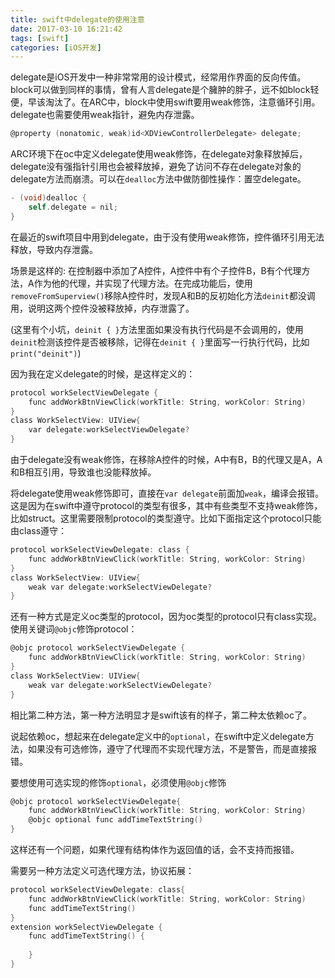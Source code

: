 ```yaml
---
title: swift中delegate的使用注意
date: 2017-03-10 16:21:42
tags: [swift]
categories: [iOS开发]
---
```


delegate是iOS开发中一种非常常用的设计模式，经常用作界面的反向传值。block可以做到同样的事情，曾有人言delegate是个臃肿的胖子，远不如block轻便，早该淘汰了。在ARC中，block中使用swift要用weak修饰，注意循环引用。delegate也需要使用weak指针，避免内存泄露。

<!-- more -->

```Objective-c
@property (nonatomic, weak)id<XDViewControllerDelegate> delegate;
```
ARC环境下在oc中定义delegate使用weak修饰，在delegate对象释放掉后，delegate没有强指针引用也会被释放掉，避免了访问不存在delegate对象的delegate方法而崩溃。可以在`dealloc`方法中做防御性操作：置空delegate。

```Objective-c
- (void)dealloc {
    self.delegate = nil;
}
```

在最近的swift项目中用到delegate，由于没有使用weak修饰，控件循环引用无法释放，导致内存泄露。

场景是这样的: 在控制器中添加了A控件，A控件中有个子控件B，B有个代理方法，A作为他的代理，并实现了代理方法。在完成功能后，使用`removeFromSuperview()`移除A控件时，发现A和B的反初始化方法`deinit`都没调用，说明这两个控件没被释放掉，内存泄露了。

(这里有个小坑，`deinit { }`方法里面如果没有执行代码是不会调用的，使用`deinit`检测该控件是否被移除，记得在`deinit { }`里面写一行执行代码，比如`print("deinit")`)

因为我在定义delegate的时候，是这样定义的：

```Objective-c
protocol workSelectViewDelegate {
    func addWorkBtnViewClick(workTitle: String, workColor: String)
}
class WorkSelectView: UIView{
    var delegate:workSelectViewDelegate?
}
```
由于delegate没有weak修饰，在移除A控件的时候，A中有B，B的代理又是A，A和B相互引用，导致谁也没能释放掉。

将delegate使用weak修饰即可，直接在`var delegate`前面加`weak`，编译会报错。这是因为在swift中遵守protocol的类型有很多，其中有些类型不支持weak修饰，比如struct。这里需要限制protocol的类型遵守。比如下面指定这个protocol只能由class遵守：

```Objective-c
protocol workSelectViewDelegate: class {
    func addWorkBtnViewClick(workTitle: String, workColor: String)
}
class WorkSelectView: UIView{
    weak var delegate:workSelectViewDelegate?
}
```

还有一种方式是定义oc类型的protocol，因为oc类型的protocol只有class实现。使用关键词`@objc`修饰protocol：

```Objective-c
@objc protocol workSelectViewDelegate {
    func addWorkBtnViewClick(workTitle: String, workColor: String)
}
class WorkSelectView: UIView{
    weak var delegate:workSelectViewDelegate?
}
```

相比第二种方法，第一种方法明显才是swift该有的样子，第二种太依赖oc了。

说起依赖oc，想起来在delegate定义中的`optional`，在swift中定义delegate方法，如果没有可选修饰，遵守了代理而不实现代理方法，不是警告，而是直接报错。

要想使用可选实现的修饰`optional`，必须使用`@objc`修饰

```Objective-c
@objc protocol workSelectViewDelegate{
    func addWorkBtnViewClick(workTitle: String, workColor: String)
    @objc optional func addTimeTextString()
}
```

这样还有一个问题，如果代理有结构体作为返回值的话，会不支持而报错。

需要另一种方法定义可选代理方法，协议拓展：

```Objective-c
protocol workSelectViewDelegate: class{
    func addWorkBtnViewClick(workTitle: String, workColor: String)
    func addTimeTextString()
}
extension workSelectViewDelegate {
    func addTimeTextString() {
        
    }
}
```

